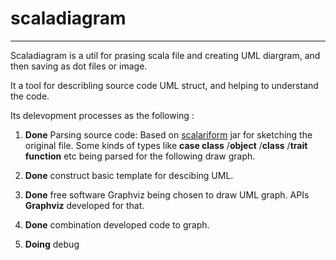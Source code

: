 # scaladiagram

--------
Scaladiagram is a util for prasing scala file and creating UML diargram, and then saving as dot files or image.

It a tool for describling source code UML struct, and helping to understand the code.

Its delevopment processes as the following :

1. **Done** Parsing source code:  Based on [scalariform](http://scala-ide.github.com/scalariform/) jar for sketching the original file.
   Some kinds of types like **case class** /**object** /**class** /**trait** **function** etc being parsed for the following draw graph.
  
2. **Done** construct basic template for descibing UML.  

3. **Done** free software Graphviz being chosen to draw UML graph. APIs **Graphviz** developed for that.

4. **Done** combination developed code to graph.

5. **Doing** debug 

   

